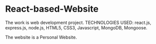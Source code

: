 # React-based-Website

The work is web development project. 
TECHNOLOGIES USED: react.js, express.js, node.js, HTML5, CSS3, Javascript, MongoDB, Mongoose.

The website is a Personal Website.
